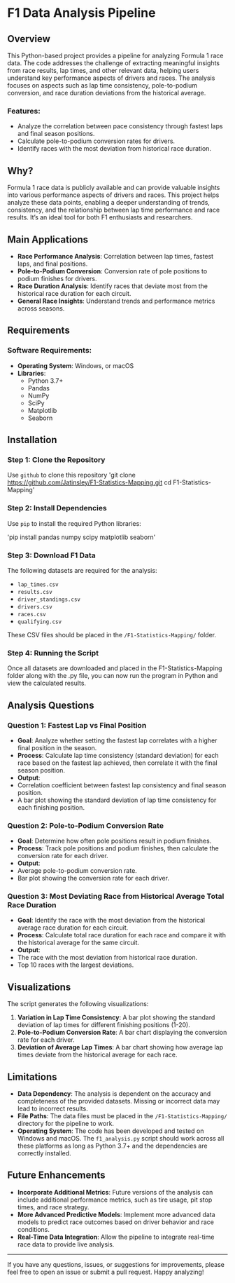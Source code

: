# F1 Data Analysis Pipeline

## Overview

This Python-based project provides a pipeline for analyzing Formula 1 race data. The code addresses the challenge of extracting meaningful insights from race results, lap times, and other relevant data, helping users understand key performance aspects of drivers and races. The analysis focuses on aspects such as lap time consistency, pole-to-podium conversion, and race duration deviations from the historical average.

### Features:
- Analyze the correlation between pace consistency through fastest laps and final season positions.
- Calculate pole-to-podium conversion rates for drivers.
- Identify races with the most deviation from historical race duration.

## Why?

Formula 1 race data is publicly available and can provide valuable insights into various performance aspects of drivers and races. This project helps analyze these data points, enabling a deeper understanding of trends, consistency, and the relationship between lap time performance and race results. It’s an ideal tool for both F1 enthusiasts and researchers.

## Main Applications

- **Race Performance Analysis**: Correlation between lap times, fastest laps, and final positions.
- **Pole-to-Podium Conversion**: Conversion rate of pole positions to podium finishes for drivers.
- **Race Duration Analysis**: Identify races that deviate most from the historical race duration for each circuit.
- **General Race Insights**: Understand trends and performance metrics across seasons.

## Requirements

### Software Requirements:
- **Operating System**: Windows, or macOS
- **Libraries**:
  - Python 3.7+
  - Pandas
  - NumPy
  - SciPy
  - Matplotlib
  - Seaborn

## Installation

### Step 1: Clone the Repository
Use `github` to clone this repository
'git clone https://github.com/Jatinsley/F1-Statistics-Mapping.git cd F1-Statistics-Mapping'

### Step 2: Install Dependencies
Use `pip` to install the required Python libraries:

'pip install pandas numpy scipy matplotlib seaborn'

### Step 3: Download F1 Data
The following datasets are required for the analysis:
- `lap_times.csv`
- `results.csv`
- `driver_standings.csv`
- `drivers.csv`
- `races.csv`
- `qualifying.csv`

These CSV files should be placed in the `/F1-Statistics-Mapping/` folder.

### Step 4: Running the Script
Once all datasets are downloaded and placed in the F1-Statistics-Mapping folder along with the .py file, you can now run the program in Python and view the calculated results.

## Analysis Questions

### Question 1: Fastest Lap vs Final Position

- **Goal**: Analyze whether setting the fastest lap correlates with a higher final position in the season.
- **Process**: Calculate lap time consistency (standard deviation) for each race based on the fastest lap achieved, then correlate it with the final season position.
- **Output**: 
- Correlation coefficient between fastest lap consistency and final season position.
- A bar plot showing the standard deviation of lap time consistency for each finishing position.

### Question 2: Pole-to-Podium Conversion Rate

- **Goal**: Determine how often pole positions result in podium finishes.
- **Process**: Track pole positions and podium finishes, then calculate the conversion rate for each driver.
- **Output**: 
- Average pole-to-podium conversion rate.
- Bar plot showing the conversion rate for each driver.

### Question 3: Most Deviating Race from Historical Average Total Race Duration

- **Goal**: Identify the race with the most deviation from the historical average race duration for each circuit.
- **Process**: Calculate total race duration for each race and compare it with the historical average for the same circuit.
- **Output**: 
- The race with the most deviation from historical race duration.
- Top 10 races with the largest deviations.

## Visualizations

The script generates the following visualizations:

1. **Variation in Lap Time Consistency**: A bar plot showing the standard deviation of lap times for different finishing positions (1-20).
2. **Pole-to-Podium Conversion Rate**: A bar chart displaying the conversion rate for each driver.
3. **Deviation of Average Lap Times**: A bar chart showing how average lap times deviate from the historical average for each race.

## Limitations

- **Data Dependency**: The analysis is dependent on the accuracy and completeness of the provided datasets. Missing or incorrect data may lead to incorrect results.
- **File Paths**: The data files must be placed in the `/F1-Statistics-Mapping/` directory for the pipeline to work.
- **Operating System**: The code has been developed and tested on Windows and macOS. The `f1_analysis.py` script should work across all these platforms as long as Python 3.7+ and the dependencies are correctly installed.

## Future Enhancements

- **Incorporate Additional Metrics**: Future versions of the analysis can include additional performance metrics, such as tire usage, pit stop times, and race strategy.
- **More Advanced Predictive Models**: Implement more advanced data models to predict race outcomes based on driver behavior and race conditions.
- **Real-Time Data Integration**: Allow the pipeline to integrate real-time race data to provide live analysis.

---

If you have any questions, issues, or suggestions for improvements, please feel free to open an issue or submit a pull request. Happy analyzing! 

